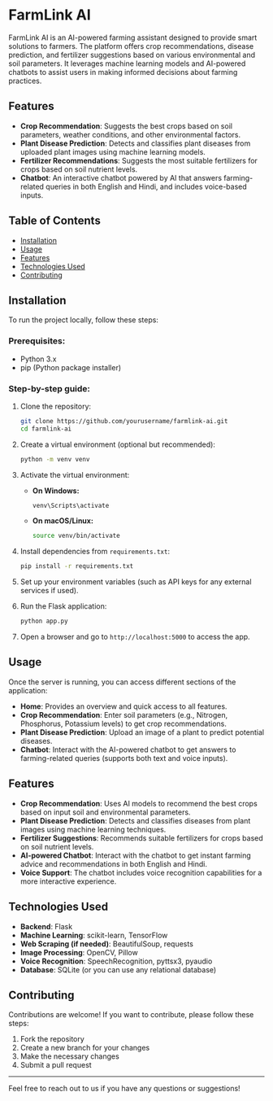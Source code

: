 # FarmLink AI

FarmLink AI is an AI-powered farming assistant designed to provide smart solutions to farmers. The platform offers crop recommendations, disease prediction, and fertilizer suggestions based on various environmental and soil parameters. It leverages machine learning models and AI-powered chatbots to assist users in making informed decisions about farming practices.

## Features
- **Crop Recommendation**: Suggests the best crops based on soil parameters, weather conditions, and other environmental factors.
- **Plant Disease Prediction**: Detects and classifies plant diseases from uploaded plant images using machine learning models.
- **Fertilizer Recommendations**: Suggests the most suitable fertilizers for crops based on soil nutrient levels.
- **Chatbot**: An interactive chatbot powered by AI that answers farming-related queries in both English and Hindi, and includes voice-based inputs.

## Table of Contents
- [Installation](#installation)
- [Usage](#usage)
- [Features](#features)
- [Technologies Used](#technologies-used)
- [Contributing](#contributing)

## Installation

To run the project locally, follow these steps:

### Prerequisites:
- Python 3.x
- pip (Python package installer)

### Step-by-step guide:

1. Clone the repository:

    ```bash
    git clone https://github.com/yourusername/farmlink-ai.git
    cd farmlink-ai
    ```

2. Create a virtual environment (optional but recommended):

    ```bash
    python -m venv venv
    ```

3. Activate the virtual environment:

    - **On Windows:**

        ```bash
        venv\Scripts\activate
        ```

    - **On macOS/Linux:**

        ```bash
        source venv/bin/activate
        ```

4. Install dependencies from `requirements.txt`:

    ```bash
    pip install -r requirements.txt
    ```

5. Set up your environment variables (such as API keys for any external services if used).

6. Run the Flask application:

    ```bash
    python app.py
    ```

7. Open a browser and go to `http://localhost:5000` to access the app.

## Usage

Once the server is running, you can access different sections of the application:

- **Home**: Provides an overview and quick access to all features.
- **Crop Recommendation**: Enter soil parameters (e.g., Nitrogen, Phosphorus, Potassium levels) to get crop recommendations.
- **Plant Disease Prediction**: Upload an image of a plant to predict potential diseases.
- **Chatbot**: Interact with the AI-powered chatbot to get answers to farming-related queries (supports both text and voice inputs).

## Features

- **Crop Recommendation**: Uses AI models to recommend the best crops based on input soil and environmental parameters.
- **Plant Disease Prediction**: Detects and classifies diseases from plant images using machine learning techniques.
- **Fertilizer Suggestions**: Recommends suitable fertilizers for crops based on soil nutrient levels.
- **AI-powered Chatbot**: Interact with the chatbot to get instant farming advice and recommendations in both English and Hindi.
- **Voice Support**: The chatbot includes voice recognition capabilities for a more interactive experience.

## Technologies Used

- **Backend**: Flask
- **Machine Learning**: scikit-learn, TensorFlow
- **Web Scraping (if needed)**: BeautifulSoup, requests
- **Image Processing**: OpenCV, Pillow
- **Voice Recognition**: SpeechRecognition, pyttsx3, pyaudio
- **Database**: SQLite (or you can use any relational database)

## Contributing

Contributions are welcome! If you want to contribute, please follow these steps:

1. Fork the repository
2. Create a new branch for your changes
3. Make the necessary changes
4. Submit a pull request

---

Feel free to reach out to us if you have any questions or suggestions!
